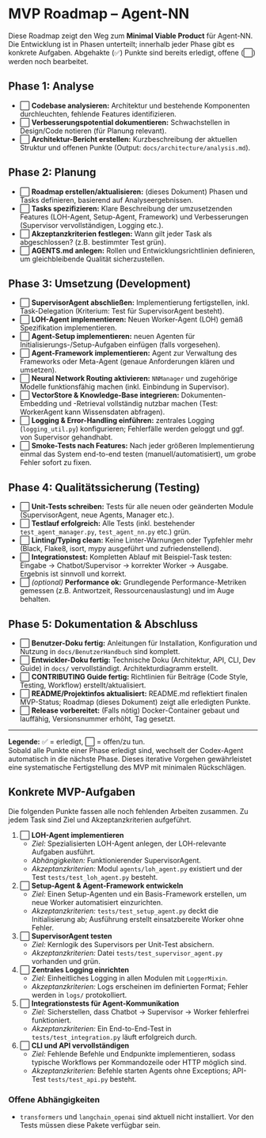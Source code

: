 # MVP Roadmap – Agent-NN

Diese Roadmap zeigt den Weg zum **Minimal Viable Product** für Agent-NN. Die Entwicklung ist in Phasen unterteilt; innerhalb jeder Phase gibt es konkrete Aufgaben. Abgehakte (✅) Punkte sind bereits erledigt, offene (⬜) werden noch bearbeitet.

## Phase 1: Analyse  
- ⬜ **Codebase analysieren:** Architektur und bestehende Komponenten durchleuchten, fehlende Features identifizieren.  
- ⬜ **Verbesserungspotential dokumentieren:** Schwachstellen in Design/Code notieren (für Planung relevant).  
- ⬜ **Architektur-Bericht erstellen:** Kurzbeschreibung der aktuellen Struktur und offenen Punkte (Output: `docs/architecture/analysis.md`).  

## Phase 2: Planung  
- ⬜ **Roadmap erstellen/aktualisieren:** (dieses Dokument) Phasen und Tasks definieren, basierend auf Analyseergebnissen.  
- ⬜ **Tasks spezifizieren:** Klare Beschreibung der umzusetzenden Features (LOH-Agent, Setup-Agent, Framework) und Verbesserungen (Supervisor vervollständigen, Logging etc.).  
- ⬜ **Akzeptanzkriterien festlegen:** Wann gilt jeder Task als abgeschlossen? (z.B. bestimmter Test grün).  
- ⬜ **AGENTS.md anlegen:** Rollen und Entwicklungsrichtlinien definieren, um gleichbleibende Qualität sicherzustellen.  

## Phase 3: Umsetzung (Development)  
- ⬜ **SupervisorAgent abschließen:** Implementierung fertigstellen, inkl. Task-Delegation (Kriterium: Test für SupervisorAgent besteht).  
- ⬜ **LOH-Agent implementieren:** Neuen Worker-Agent (LOH) gemäß Spezifikation implementieren.  
- ⬜ **Agent-Setup implementieren:** neuen Agenten für Initialisierungs-/Setup-Aufgaben einfügen (falls vorgesehen).  
- ⬜ **Agent-Framework implementieren:** Agent zur Verwaltung des Frameworks oder Meta-Agent (genaue Anforderungen klären und umsetzen).  
- ⬜ **Neural Network Routing aktivieren:** `NNManager` und zugehörige Modelle funktionsfähig machen (inkl. Einbindung in Supervisor).  
- ⬜ **VectorStore & Knowledge-Base integrieren:** Dokumenten-Embedding und -Retrieval vollständig nutzbar machen (Test: WorkerAgent kann Wissensdaten abfragen).  
- ⬜ **Logging & Error-Handling einführen:** zentrales Logging (`logging_util.py`) konfigurieren; Fehlerfälle werden geloggt und ggf. von Supervisor gehandhabt.  
- ⬜ **Smoke-Tests nach Features:** Nach jeder größeren Implementierung einmal das System end-to-end testen (manuell/automatisiert), um grobe Fehler sofort zu fixen.  

## Phase 4: Qualitätssicherung (Testing)  
- ⬜ **Unit-Tests schreiben:** Tests für alle neuen oder geänderten Module (SupervisorAgent, neue Agents, Manager etc.).  
- ⬜ **Testlauf erfolgreich:** Alle Tests (inkl. bestehender `test_agent_manager.py`, `test_agent_nn.py` etc.) grün.  
- ⬜ **Linting/Typing clean:** Keine Linter-Warnungen oder Typfehler mehr (Black, Flake8, isort, mypy ausgeführt und zufriedenstellend).  
- ⬜ **Integrationstest:** Kompletten Ablauf mit Beispiel-Task testen: Eingabe → Chatbot/Supervisor → korrekter Worker → Ausgabe. Ergebnis ist sinnvoll und korrekt.  
- ⬜ *(optional)* **Performance ok:** Grundlegende Performance-Metriken gemessen (z.B. Antwortzeit, Ressourcenauslastung) und im Auge behalten.  

## Phase 5: Dokumentation & Abschluss  
- ⬜ **Benutzer-Doku fertig:** Anleitungen für Installation, Konfiguration und Nutzung in `docs/BenutzerHandbuch` sind komplett.  
- ⬜ **Entwickler-Doku fertig:** Technische Doku (Architektur, API, CLI, Dev Guide) in `docs/` vervollständigt. Architekturdiagramm erstellt.  
- ⬜ **CONTRIBUTING Guide fertig:** Richtlinien für Beiträge (Code Style, Testing, Workflow) erstellt/aktualisiert.  
- ⬜ **README/Projektinfos aktualisiert:** README.md reflektiert finalen MVP-Status; Roadmap (dieses Dokument) zeigt alle erledigten Punkte.  
- ⬜ **Release vorbereitet:** (Falls nötig) Docker-Container gebaut und lauffähig, Versionsnummer erhöht, Tag gesetzt.

---

**Legende:** ✅ = erledigt, ⬜ = offen/zu tun.  
Sobald alle Punkte einer Phase erledigt sind, wechselt der Codex-Agent automatisch in die nächste Phase. Dieses iterative Vorgehen gewährleistet eine systematische Fertigstellung des MVP mit minimalen Rückschlägen.
## Konkrete MVP-Aufgaben

Die folgenden Punkte fassen alle noch fehlenden Arbeiten zusammen. Zu jedem Task sind Ziel und Akzeptanzkriterien aufgeführt.

1. ⬜ **LOH-Agent implementieren**
   - *Ziel:* Spezialisierten LOH-Agent anlegen, der LOH-relevante Aufgaben ausführt.
   - *Abhängigkeiten:* Funktionierender SupervisorAgent.
   - *Akzeptanzkriterien:* Modul `agents/loh_agent.py` existiert und der Test `tests/test_loh_agent.py` besteht.
2. ⬜ **Setup-Agent & Agent-Framework entwickeln**
   - *Ziel:* Einen Setup-Agenten und ein Basis-Framework erstellen, um neue Worker automatisiert einzurichten.
   - *Akzeptanzkriterien:* `tests/test_setup_agent.py` deckt die Initialisierung ab; Ausführung erstellt einsatzbereite Worker ohne Fehler.
3. ⬜ **SupervisorAgent testen**
   - *Ziel:* Kernlogik des Supervisors per Unit-Test absichern.
   - *Akzeptanzkriterien:* Datei `tests/test_supervisor_agent.py` vorhanden und grün.
4. ⬜ **Zentrales Logging einrichten**
   - *Ziel:* Einheitliches Logging in allen Modulen mit `LoggerMixin`.
   - *Akzeptanzkriterien:* Logs erscheinen im definierten Format; Fehler werden in `logs/` protokolliert.
5. ⬜ **Integrationstests für Agent-Kommunikation**
   - *Ziel:* Sicherstellen, dass Chatbot → Supervisor → Worker fehlerfrei funktioniert.
   - *Akzeptanzkriterien:* Ein End-to-End-Test in `tests/test_integration.py` läuft erfolgreich durch.
6. ⬜ **CLI und API vervollständigen**
   - *Ziel:* Fehlende Befehle und Endpunkte implementieren, sodass typische Workflows per Kommandozeile oder HTTP möglich sind.
   - *Akzeptanzkriterien:* Befehle starten Agents ohne Exceptions; API-Test `tests/test_api.py` besteht.

### Offene Abhängigkeiten
- `transformers` und `langchain_openai` sind aktuell nicht installiert. Vor den Tests müssen diese Pakete verfügbar sein.
